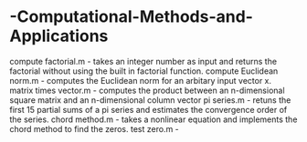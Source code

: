 # -Computational-Methods-and-Applications

compute factorial.m - takes an integer number as input and returns the factorial without using the built in factorial function. 
compute Euclidean norm.m - computes the Euclidean norm for an arbitary input vector x.  
matrix times vector.m - computes the product between an n-dimensional square matrix and an n-dimensional column vector
pi series.m - retuns the first 15 partial sums of a pi series and estimates the convergence order of the series.
chord method.m - takes a nonlinear equation and implements the chord method to find the zeros. 
test zero.m - 

